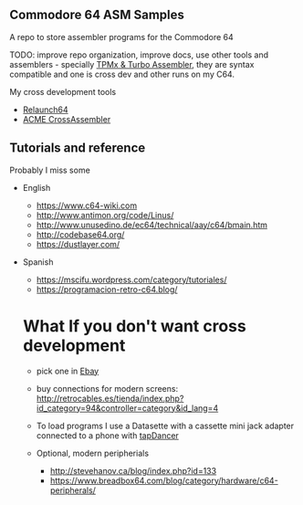 ## Commodore 64 ASM Samples 

A repo to store assembler programs for the Commodore 64

TODO: improve repo organization, improve docs, use other tools and assemblers - specially [TPMx & Turbo Assembler](http://turbo.style64.org/), they are syntax compatible and one is cross dev and other runs on my C64. 

My cross development tools
- [Relaunch64](http://www.popelganda.de/relaunch64.html)
- [ACME CrossAssembler](https://github.com/martinpiper/ACME/)

## Tutorials and reference

Probably I miss some

- English
    - https://www.c64-wiki.com
    - http://www.antimon.org/code/Linus/
    - http://www.unusedino.de/ec64/technical/aay/c64/bmain.htm
    - http://codebase64.org/
    - https://dustlayer.com/
- Spanish
    - https://mscifu.wordpress.com/category/tutoriales/
    - https://programacion-retro-c64.blog/

    # What If you don't want cross development 
    - pick one in [Ebay](https://www.ebay.es/b/Commodore-64-Ordenadores-vintage/162075/bn_83188556)
    - buy connections for modern screens: http://retrocables.es/tienda/index.php?id_category=94&controller=category&id_lang=4

    - To load programs I use a Datasette with a cassette mini jack adapter connected to a phone with [tapDancer](https://play.google.com/store/apps/details?id=co.kica.tapdancer&hl=en_US)

    - Optional, modern peripherials
        - http://stevehanov.ca/blog/index.php?id=133
        - https://www.breadbox64.com/blog/category/hardware/c64-peripherals/  